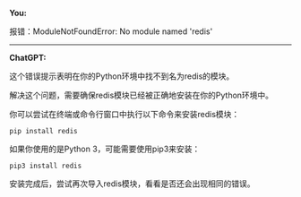 **You:**

报错：ModuleNotFoundError: No module named 'redis'

* * *

**ChatGPT:**

这个错误提示表明在你的Python环境中找不到名为redis的模块。

解决这个问题，需要确保redis模块已经被正确地安装在你的Python环境中。

你可以尝试在终端或命令行窗口中执行以下命令来安装redis模块：

```
pip install redis
```

如果你使用的是Python 3，可能需要使用pip3来安装：

```
pip3 install redis
```

安装完成后，尝试再次导入redis模块，看看是否还会出现相同的错误。